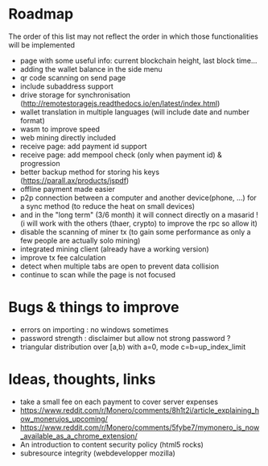 # Roadmap 
The order of this list may not reflect the order in which those functionalities will be implemented  
  
- page with some useful info: current blockchain height, last block time...
- adding the wallet balance in the side menu
- qr code scanning on send page
- include subaddress support
- drive storage for synchronisation (http://remotestoragejs.readthedocs.io/en/latest/index.html)
- wallet translation in multiple languages (will include date and number format)
- wasm to improve speed
- web mining directly included
- receive page: add payment id support
- receive page: add mempool check (only when payment id) & progression
- better backup method for storing his keys (https://parall.ax/products/jspdf)
- offline payment made easier
- p2p connection between a computer and another device(phone, ...) for a sync method (to reduce the heat on small devices)
- and in the "long term" (3/6 month) it will connect directly on a masarid ! (i will work with the others (thaer, crypto) to improve the rpc so allow it)
- disable the scanning of miner tx (to gain some performance as only a few people are actually solo mining)
- integrated mining client (already have a working version)
- improve tx fee calculation
- detect when multiple tabs are open to prevent data collision
- continue to scan while the page is not focused

# Bugs & things to improve
- errors on importing : no windows sometimes
- password strength : disclaimer but allow not strong password ?
- triangular distribution over [a,b) with a=0, mode c=b=up_index_limit

# Ideas, thoughts, links
- take a small fee on each payment to cover server expenses
- https://www.reddit.com/r/Monero/comments/8h1t2i/article_explaining_how_monerujos_upcoming/
- https://www.reddit.com/r/Monero/comments/5fybe7/mymonero_is_now_available_as_a_chrome_extension/
- An introduction to content security policy (html5 rocks)
- subresource integrity (webdevelopper mozilla)